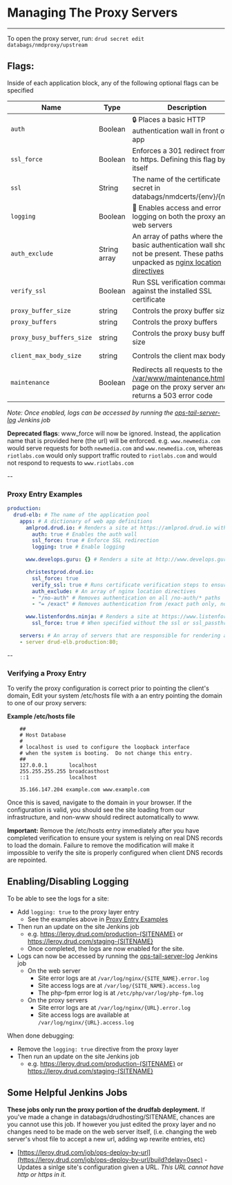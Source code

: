 # Managing The Proxy Servers
---

To open the proxy server, run: `drud secret edit databags/nmdproxy/upstream`

## Flags:
Inside of each application block, any of the following optional flags can be specified

| Name | Type  | Description | Example
|------|-------|-------------|---------
| `auth` | Boolean | :lock: Places a basic HTTP authentication wall in front of the app | `auth: true`
| `ssl_force` | Boolean | Enforces a 301 redirect from http to https. Defining this flag by itself  | `ssl_force: true`
| `ssl` | String | The name of the certificate secret in databags/nmdcerts/{env}/{name} | `ssl: "newmedia.com"`
| `logging` | Boolean | :page_with_curl: Enables access and error logging on both the proxy and web servers | `logging: true`
| `auth_exclude` | String array | An array of paths where the basic authentication wall should not be present. These paths are unpacked as [nginx location directives](https://www.digitalocean.com/community/tutorials/understanding-nginx-server-and-location-block-selection-algorithms#matching-location-blocks) | (Single line example, see multiline in the example below) - `auth_exclude: { '/not-auth', '/api', '/dumb_module_path' }`
| `verify_ssl` | Boolean | Run SSL verification commands against the installed SSL certificate | `verify_ssl: true`
| `proxy_buffer_size` | string | Controls the proxy buffer size |  `proxy_buffer_size: "25m"`
| `proxy_buffers` | string | Controls the proxy buffers | `proxy_buffers: "8 25m"`
| `proxy_busy_buffers_size` | string | Controls the proxy busy buffers size | `proxy_busy_buffers_size: "25m"`
| `client_max_body_size` | string | Controls the client max body size | `client_max_body_size: "25m"`
| `maintenance` | Boolean | Redirects all requests to the [/var/www/maintenance.html](https://github.com/drud/drudfab/blob/master/roles/manage_proxy/files/maintenance.html) page on the proxy server and returns a 503 error code | `maintenance: true`

_Note: Once enabled, logs can be accessed by running the [ops-tail-server-log](https://leroy.drud.com/job/ops-tail-server-log/build?delay=0sec) Jenkins job_

**Deprecated flags**:
www_force will now be ignored. Instead, the application name that is provided here (the url) will be enforced. e.g. `www.newmedia.com` would serve requests for both `newmedia.com` and `www.newmedia.com`, whereas `riotlabs.com` would only support traffic routed to `riotlabs.com` and would not respond to requests to `www.riotlabs.com`

--
### Proxy Entry Examples

```yaml
production:
  drud-elb: # The name of the application pool
    apps: # A dictionary of web app definitions
      amlprod.drud.io: # Renders a site at https://amlprod.drud.io with an authentication wall in front of it and logging turned on
        auth: true # Enables the auth wall
        ssl_force: true # Enforce SSL redirection
        logging: true # Enable logging

      www.develops.guru: {} # Renders a site at http://www.develops.guru

      christestprod.drud.io:
        ssl_force: true
        verify_ssl: true # Runs certificate verification steps to ensure that the certificate is valid before deploying it
        auth_exclude: # An array of nginx location directives
        - "/no-auth" # Removes authentication on all /no-auth/* paths
        - "= /exact" # Removes authentication from /exact path only, no sub paths

      www.listenfordns.ninja: # Renders a site at https://www.listenfordns.ninja with a Let's Encrypt SSL certificate
        ssl_force: true # When specified without the ssl or ssl_passthrough directive, this will apply for a Let's Encrypt certificate.

    servers: # An array of servers that are responsible for rendering and returning the website itself
    - server drud-elb.production:80;
```

--
### Verifying a Proxy Entry
To verify the proxy configuration is correct prior to pointing the client's domain, Edit your system /etc/hosts file with a an entry pointing the domain to one of our proxy servers:

**Example /etc/hosts file**

```
	##
	# Host Database
	#
	# localhost is used to configure the loopback interface
	# when the system is booting.  Do not change this entry.
	##
	127.0.0.1       localhost
	255.255.255.255 broadcasthost
	::1             localhost

	35.166.147.204 example.com www.example.com
```
Once this is saved, navigate to the domain in your browser. If the configuration is valid, you should see the site loading from our infrastructure, and non-www should redirect automatically to www.

**Important:** Remove the /etc/hosts entry immediately after you have completed verification to ensure your system is relying on real DNS records to load the domain. Failure to remove the modification will make it impossible to verify the site is properly configured when client DNS records are repointed.

## Enabling/Disabling Logging
To be able to see the logs for a site:

- Add `logging: true` to the proxy layer entry
  - See the examples above in [Proxy Entry Examples](#proxy-entry-examples)
- Then run an update on the site Jenkins job
  - e.g. https://leroy.drud.com/production-{SITENAME} or https://leroy.drud.com/staging-{SITENAME}
  - Once completed, the logs are now enabled for the site.
- Logs can now be accessed by running the [ops-tail-server-log](https://leroy.drud.com/job/ops-tail-server-log/build?delay=0sec) Jenkins job
  - On the web server
      - Site error logs are at `/var/log/nginx/{SITE_NAME}.error.log`
      - Site access logs are at `/var/log/{SITE_NAME}.access.log`
      - The php-fpm error log is at `/etc/php/var/log/php-fpm.log`
  - On the proxy servers
      - Site error logs are at `/var/log/nginx/{URL}.error.log`
      - Site access logs are available at `/var/log/nginx/{URL}.access.log`

When done debugging:

- Remove the `logging: true` directive from the proxy layer
- Then run an update on the site Jenkins job
  - e.g. https://leroy.drud.com/production-{SITENAME} or https://leroy.drud.com/staging-{SITENAME}



## Some Helpful Jenkins Jobs
**These jobs only run the proxy portion of the drudfab deployment.** If you've made a change in databags/drudhosting/SITENAME, chances are you cannot use this job. If however you just edited the proxy layer and no changes need to be made on the web server itself, (i.e. changing the web server's vhost file to accept a new url, adding wp rewrite entries, etc)

- [https://leroy.drud.com/job/ops-deploy-by-url](https://leroy.drud.com/job/ops-deploy-by-url/build?delay=0sec) - Updates a sinlge site's configuration given a URL. _This URL cannot have http or https in it._

